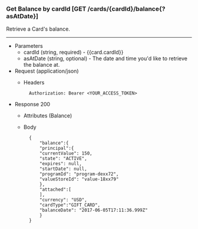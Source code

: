 ### Get Balance by cardId [GET /cards/{cardId}/balance{?asAtDate}]
Retrieve a Card's balance.

---
+ Parameters
    + cardId (string, required) - {{card.cardId}}
    + asAtDate (string, optional) - The date and time you'd like to retrieve the balance at.
+ Request (application/json)
    + Headers

            Authorization: Bearer <YOUR_ACCESS_TOKEN>

+ Response 200
    + Attributes (Balance)

    + Body

            {
                "balance":{
                "principal":{
                "currentValue": 150,
                "state": "ACTIVE",
                "expires": null,
                "startDate": null,
                "programId": "program-dexx72",
                "valueStoreId": "value-18xx79"
                },
                "attached":[
                ],
                "currency": "USD",
                "cardType":"GIFT_CARD",
                "balanceDate": "2017-06-05T17:11:36.999Z"
                }
            }

